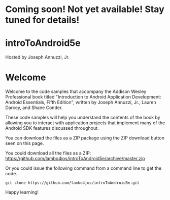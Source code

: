 Coming soon!  Not yet available!  Stay tuned for details!
========

introToAndroid5e
========

Hosted by Joseph Annuzzi, Jr.


Welcome
========

Welcome to the code samples that accompany the Addison Wesley Professional book titled "Introduction to Android Application Development: Android Essentials, Fifth Edition", written by Joseph Annuzzi, Jr., Lauren Darcey, and Shane Conder.

These code samples will help you understand the contents of the book by allowing you to interact with application projects that implement many of the Android SDK features discussed throughout.

You can download the files as a ZIP package using the ZIP download button seen on this page.

You could download all the files as a ZIP: https://github.com/lambo4jos/introToAndroid5e/archive/master.zip

Or you could issue the following command from a command line to get the code.

`git clone https://github.com/lambo4jos/introToAndroid5e.git`

Happy learning!